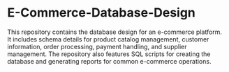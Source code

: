 # E-Commerce-Database-Design
This repository contains the database design for an e-commerce platform. It includes schema details for product catalog management, customer information, order processing, payment handling, and supplier management. The repository also features SQL scripts for creating the database and generating reports for common e-commerce operations.
